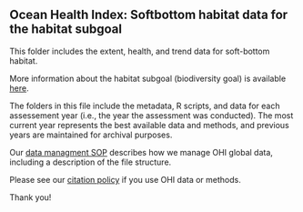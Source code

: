 ## Ocean Health Index: Softbottom habitat data for the habitat subgoal

This folder includes the extent, health, and trend data for soft-bottom habitat.

More information about the habitat subgoal (biodiversity goal) is available [here](https://oceanhealthindex.org/goals/biodiversity/habitats/).

The folders in this file include the metadata, R scripts, and data for each assessement year (i.e., the year the assessment was conducted).  The most current year represents the best available data and methods, and previous years are maintained for archival purposes.

Our [data managment SOP](https://rawgit.com/OHI-Science/ohiprep/master/src/dataOrganization_SOP.html) describes how we manage OHI global data, including a description of the file structure.

Please see our [citation policy](http://ohi-science.org/citation-policy/) if you use OHI data or methods.

Thank you!